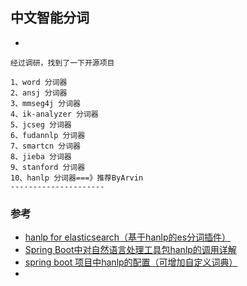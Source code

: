 ## 中文智能分词
-
```
经过调研，找到了一下开源项目

1、word 分词器 
2、ansj 分词器 
3、mmseg4j 分词器 
4、ik-analyzer 分词器 
5、jcseg 分词器 
6、fudannlp 分词器 
7、smartcn 分词器 
8、jieba 分词器 
9、stanford 分词器 
10、hanlp 分词器===》推荐ByArvin
--------------------- 
```
### 参考
- [hanlp for elasticsearch（基于hanlp的es分词插件）](https://blog.csdn.net/pengcong90/article/details/76843760)
- [Spring Boot中对自然语言处理工具包hanlp的调用详解](https://blog.csdn.net/adnb34g/article/details/84315030)
- [spring boot 项目中hanlp的配置（可增加自定义词典）](https://blog.csdn.net/lanlantian123456/article/details/84753059)
- []()
